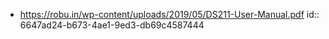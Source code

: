 - https://robu.in/wp-content/uploads/2019/05/DS211-User-Manual.pdf
  id:: 6647ad24-b673-4ae1-9ed3-db69c4587444